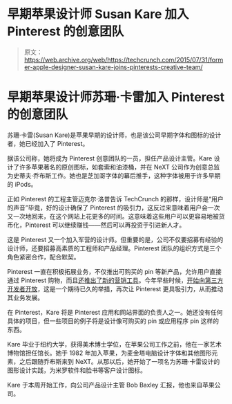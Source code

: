 # 早期苹果设计师 Susan Kare 加入 Pinterest 的创意团队

> 原文：<https://web.archive.org/web/https://techcrunch.com/2015/07/31/former-apple-designer-susan-kare-joins-pinterests-creative-team/>

# 早期苹果设计师苏珊·卡雷加入 Pinterest 的创意团队

苏珊·卡雷(Susan Kare)是苹果早期的设计师，也是该公司早期字体和图标的设计者，她已经加入了 Pinterest。

据该公司称，她将成为 Pinterest 创意团队的一员，担任产品设计主管。Kare 设计了许多苹果著名的原创图标，如套索和油漆桶，并在 NeXT 公司作为创意总监为史蒂夫·乔布斯工作。她也是芝加哥字体的幕后推手，这种字体被用于许多早期的 iPods。

正如 Pinterest 的工程主管迈克尔·洛普告诉 TechCrunch 的那样，设计师是“用户的声音”毕竟，好的设计确保了 Pinterest 的吸引力，这反过来意味着用户会一次又一次地回来，在这个网站上花更多的时间。这意味着这些用户可以更容易地被货币化，Pinterest 可以继续赚钱——然后可以再投资于引进新人才。

这是 Pinterest 又一个加入军营的设计师。但重要的是，公司不仅要招募有经验的设计师，还要招募高素质的工程师和产品经理。Pinterest 团队的组织方式是三个角色紧密合作，配合默契。

Pinterest 一直在积极拓展业务，不仅推出可购买的 pin 等新产品，允许用户直接通过 Pinterest 购物，而且[还推出了新的营销工具](https://web.archive.org/web/20230331072503/https://techcrunch.com/2015/04/27/pinterest-adds-tools-for-marketers-to-post-better-pins/)。今年早些时候，[开始向第三方开发者开放](https://web.archive.org/web/20230331072503/https://techcrunch.com/2015/05/04/at-long-last-pinterest-is-opening-up-to-developers/)，这是一个期待已久的举措，再次让 Pinterest 更具吸引力，从而推动其业务发展。

在 Pinterest，Kare 将是 Pinterest 应用和网站界面的负责人之一。她还没有任何具体的项目，但一些项目的例子将是设计像可购买的 pin 或应用程序 pin 这样的东西。

Kare 毕业于纽约大学，获得美术博士学位，在苹果公司工作之前，他在一家艺术博物馆担任馆长。她于 1982 年加入苹果，为麦金塔电脑设计字体和其他图形元素，之后跟随乔布斯来到 NeXT。从那以后，她开始了一项名为苏珊·卡雷设计的图形设计实践，为米罗软件和脸书等客户设计图标。

Kare 于本周开始工作，向公司产品设计主管 Bob Baxley 汇报，他也来自苹果公司。